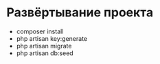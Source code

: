 # Развёртывание проекта

- composer install
- php artisan key:generate
- php artisan migrate
- php artisan db:seed